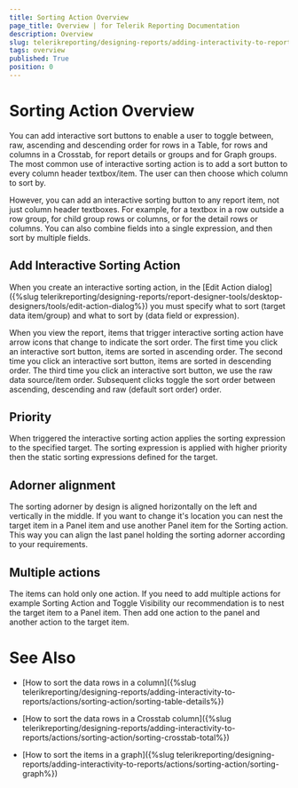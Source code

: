 ```yaml
---
title: Sorting Action Overview
page_title: Overview | for Telerik Reporting Documentation
description: Overview
slug: telerikreporting/designing-reports/adding-interactivity-to-reports/actions/sorting-action/overview
tags: overview
published: True
position: 0
---
```


# Sorting Action Overview



You can add interactive sort buttons to enable a user to toggle between, raw, ascending and descending order for rows in a Table, 
		for rows and columns in a Crosstab, for report details or groups and for Graph groups. 
		The most common use of interactive sorting action is to add a sort button to every column header textbox/item. 
		The user can then choose which column to sort by.
      

However, you can add an interactive sorting button to any report item, not just column header textboxes. 
		For example, for a textbox in a row outside a row group, for child group rows or columns, or for the detail rows or columns. 
		You can also combine fields into a single expression, and then sort by multiple fields.
      

## Add Interactive Sorting Action

When you create an interactive sorting action, in the [Edit Action dialog]({%slug telerikreporting/designing-reports/report-designer-tools/desktop-designers/tools/edit-action-dialog%}) 
          you must specify what to sort (target data item/group) 
        	and what to sort by (data field or expression).
        

When you view the report, items that trigger interactive sorting action have arrow icons that change to indicate the sort order. 
			The first time you click an interactive sort button, items are sorted in ascending order. 
			The second time you click an interactive sort button, items are sorted in descending order. 
			The third time you click an interactive sort button, we use the raw data source/item order. 
			Subsequent clicks toggle the sort order between ascending, descending and raw (default sort order) order.
        

## Priority

When triggered the interactive sorting action applies the sorting expression to the specified target. 
      		The sorting expression is applied with higher priority then the static sorting expressions defined for the target.
      		

## Adorner alignment

The sorting adorner by design is aligned horizontally on the left and vertically in the middle. 
          	If you want to change it's location you can nest the target item in a Panel item and use another Panel item for the Sorting action. 
          	This way you can align the last panel holding the sorting adorner according to your requirements.
          	

## Multiple actions

The items can hold only one action. 
				If you need to add multiple actions for example Sorting Action and Toggle Visibility our 
				recommendation is to nest the target item to a Panel item. Then add one action to the panel and another action to the target item.
          	

# See Also

 * [How to sort the data rows in a column]({%slug telerikreporting/designing-reports/adding-interactivity-to-reports/actions/sorting-action/sorting-table-details%})

 * [How to sort the data rows in a Crosstab column]({%slug telerikreporting/designing-reports/adding-interactivity-to-reports/actions/sorting-action/sorting-crosstab-total%})

 * [How to sort the items in a graph]({%slug telerikreporting/designing-reports/adding-interactivity-to-reports/actions/sorting-action/sorting-graph%})
